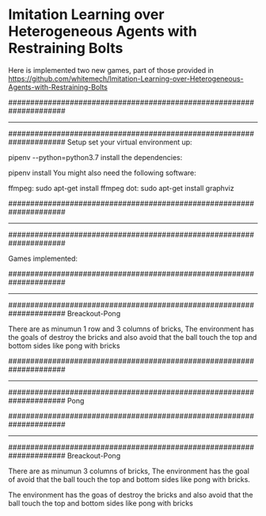 # Imitation Learning over Heterogeneous Agents with Restraining Bolts
Here is implemented two new games, part of those provided in https://github.com/whitemech/Imitation-Learning-over-Heterogeneous-Agents-with-Restraining-Bolts

#####################################################################
_____________________________________________________________________
#####################################################################
Setup
set your virtual environment up:

pipenv --python=python3.7
install the dependencies:

pipenv install
You might also need the following software:

ffmpeg: sudo apt-get install ffmpeg
dot: sudo apt-get install graphviz


#####################################################################
_____________________________________________________________________
#####################################################################

Games implemented:


#####################################################################
_____________________________________________________________________
#####################################################################
Breackout-Pong

There are as minumun 1 row and 3 columns of bricks,
The environment has the goals of destroy the bricks and also avoid that the ball touch the top and bottom sides like pong with bricks


#####################################################################
_____________________________________________________________________
#####################################################################
Pong

#####################################################################
_____________________________________________________________________
#####################################################################
Breackout-Pong

There are as minumun 3 columns of bricks,
The environment has the goal of avoid that the ball touch the top and bottom sides like pong with bricks.

The environment has the goas of destroy the bricks and also avoid that the ball touch the top and bottom sides like pong with bricks
